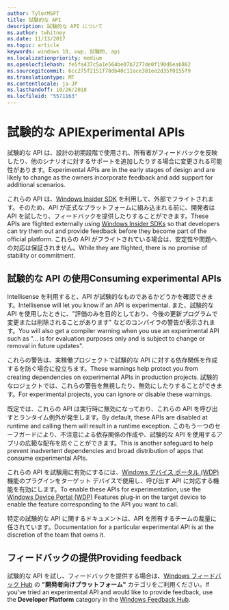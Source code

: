 ```yaml
---
author: TylerMSFT
title: 試験的な API
description: 試験的な API について
ms.author: twhitney
ms.date: 11/13/2017
ms.topic: article
keywords: windows 10, uwp, 試験的, api
ms.localizationpriority: medium
ms.openlocfilehash: fe5fa437c5a1e564be07b7277de0f190d6eab862
ms.sourcegitcommit: 6cc275f2151f78db40c11ace381ee2d35f0155f9
ms.translationtype: MT
ms.contentlocale: ja-JP
ms.lasthandoff: 10/26/2018
ms.locfileid: "5571163"
---
```

# <a name="experimental-apis"></a><span data-ttu-id="2d86e-104">試験的な API</span><span class="sxs-lookup"><span data-stu-id="2d86e-104">Experimental APIs</span></span>

<span data-ttu-id="2d86e-105">試験的な API は、設計の初期段階で使用され、所有者がフィードバックを反映したり、他のシナリオに対するサポートを追加したりする場合に変更される可能性があります。</span><span class="sxs-lookup"><span data-stu-id="2d86e-105">Experimental APIs are in the early stages of design and are likely to change as the owners incorporate feedback and add support for additional scenarios.</span></span>

<span data-ttu-id="2d86e-106">これらの API は、[Windows Insider SDK](https://www.microsoft.com/en-us/software-download/windowsinsiderpreviewSDK) を利用して、外部でフライトされます。そのため、API が正式なプラットフォームに組み込まれる前に、開発者は API を試したり、フィードバックを提供したりすることができます。</span><span class="sxs-lookup"><span data-stu-id="2d86e-106">These APIs are flighted externally using [Windows Insider SDKs](https://www.microsoft.com/en-us/software-download/windowsinsiderpreviewSDK) so that developers can try them out and provide feedback before they become part of the official platform.</span></span> <span data-ttu-id="2d86e-107">これらの API がフライトされている場合は、安定性や問題への対応は保証されません。</span><span class="sxs-lookup"><span data-stu-id="2d86e-107">While they are flighted, there is no promise of stability or commitment.</span></span>

## <a name="consuming-experimental-apis"></a><span data-ttu-id="2d86e-108">試験的な API の使用</span><span class="sxs-lookup"><span data-stu-id="2d86e-108">Consuming experimental APIs</span></span>
<span data-ttu-id="2d86e-109">Intellisense を利用すると、API が試験的なものであるかどうかを確認できます。</span><span class="sxs-lookup"><span data-stu-id="2d86e-109">Intellisense will let you know if an API is experimental.</span></span> <span data-ttu-id="2d86e-110">また、試験的な API を使用したときに、"評価のみを目的としており、今後の更新プログラムで変更または削除されることがあります" などのコンパイラの警告が表示されます。</span><span class="sxs-lookup"><span data-stu-id="2d86e-110">You will also get a compiler warning when you use an experimental API such as "... is for evaluation purposes only and is subject to change or removal in future updates".</span></span>

<span data-ttu-id="2d86e-111">これらの警告は、実稼働プロジェクトで試験的な API に対する依存関係を作成するを防ぐ場合に役立ちます。</span><span class="sxs-lookup"><span data-stu-id="2d86e-111">These warnings help protect you from creating dependencies on experimental APIs in production projects.</span></span> <span data-ttu-id="2d86e-112">試験的なロジェクトでは、これらの警告を無視したり、無効にしたりすることができます。</span><span class="sxs-lookup"><span data-stu-id="2d86e-112">For experimental projects, you can ignore or disable these warnings.</span></span>

<span data-ttu-id="2d86e-113">既定では、これらの API は実行時に無効になっており、これらの API を呼び出すとランタイム例外が発生します。</span><span class="sxs-lookup"><span data-stu-id="2d86e-113">By default, these APIs are disabled at runtime and calling them will result in a runtime exception.</span></span> <span data-ttu-id="2d86e-114">このもう一つのセーフガードにより、不注意による依存関係の作成や、試験的な API を使用するアプリの広範な配布を防ぐことができます。</span><span class="sxs-lookup"><span data-stu-id="2d86e-114">This is another safeguard to help prevent inadvertent dependencies and broad distribution of apps that consume experimental APIs.</span></span>

<span data-ttu-id="2d86e-115">これらの API を試験用に有効にするには、[Windows デバイス ポータル (WDP)](https://docs.microsoft.com/en-us/windows/uwp/debug-test-perf/device-portal) 機能のプラグインをターゲット デバイスで使用し、呼び出す API に対応する機能を有効にします。</span><span class="sxs-lookup"><span data-stu-id="2d86e-115">To enable these APIs for experimentation, use the [Windows Device Portal (WDP)](https://docs.microsoft.com/en-us/windows/uwp/debug-test-perf/device-portal) Features plug-in on the target device to enable the feature corresponding to the API you want to call.</span></span>

<span data-ttu-id="2d86e-116">特定の試験的な API に関するドキュメントは、API を所有するチームの裁量に任されています。</span><span class="sxs-lookup"><span data-stu-id="2d86e-116">Documentation for a particular experimental API is at the discretion of the team that owns it.</span></span>

## <a name="providing-feedback"></a><span data-ttu-id="2d86e-117">フィードバックの提供</span><span class="sxs-lookup"><span data-stu-id="2d86e-117">Providing feedback</span></span>

<span data-ttu-id="2d86e-118">試験的な API を試し、フィードバックを提供する場合は、[Windows フィードバック Hub](https://support.microsoft.com/en-us/help/4021566/windows-10-send-feedback-to-microsoft-with-feedback-hub-app) の **"開発者向けプラットフォーム"** カテゴリをご利用ください。</span><span class="sxs-lookup"><span data-stu-id="2d86e-118">If you've tried an experimental API and would like to provide feedback, use the **Developer Platform** category in the [Windows Feedback Hub](https://support.microsoft.com/en-us/help/4021566/windows-10-send-feedback-to-microsoft-with-feedback-hub-app).</span></span>